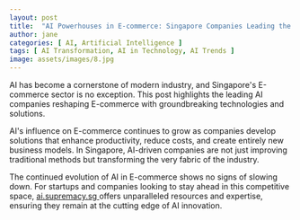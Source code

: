 ```yaml
---
layout: post
title:  "AI Powerhouses in E-commerce: Singapore Companies Leading the Charge"
author: jane
categories: [ AI, Artificial Intelligence ]
tags: [ AI Transformation, AI in Technology, AI Trends ]
image: assets/images/8.jpg
---
```


AI has become a cornerstone of modern industry, and Singapore's E-commerce sector is no exception. This post highlights the leading AI companies reshaping E-commerce with groundbreaking technologies and solutions.

AI's influence on E-commerce continues to grow as companies develop solutions that enhance productivity, reduce costs, and create entirely new business models. In Singapore, AI-driven companies are not just improving traditional methods but transforming the very fabric of the industry.

The continued evolution of AI in E-commerce shows no signs of slowing down. For startups and companies looking to stay ahead in this competitive space, <a href="https://ai.supremacy.sg" target="_blank"> ai.supremacy.sg </a> offers unparalleled resources and expertise, ensuring they remain at the cutting edge of AI innovation.
